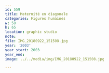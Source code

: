 ```yaml
---
id: 559
title: Maternité en diagonale
categories: Figures humaines
w: 50
h: 65
location: graphic studio
note:
file: IMG_20180922_151508.jpg
year: '2003'
year_start: 2003
year_end:
image: ../../media/img/IMG_20180922_151508.jpg

---
```

